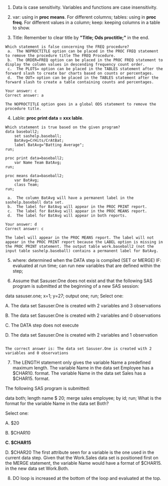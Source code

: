 1. Data is case sensitivity. Variables and functions are case insensitivity.
2. var: using in **proc means**. For different columns;
   tables: using in **proc freq**. For different values in a column;
   keep: keeping columns in a table to show.

3. Title: Remember to clear title by **"Title; Ods proctitle;"** in the end.
```
Which statement is false concerning the FREQ procedure?
 a.  The NOPROCTITLE option can be placed in the PROC FREQ statement to remove the procedure title The FREQ Procedure.
 b.  The ORDER=FREQ option can be placed in the PROC FREQ statement to display the column values in descending frequency count order.
 c.  The PLOTS= option can be placed in the TABLES statement after the forward slash to create bar charts based on counts or percentages.
 d.  The OUT= option can be placed in the TABLES statement after the forward slash to create a table containing counts and percentages.

Your answer: c
Correct answer: a

The NOPROCTITLE option goes in a global ODS statement to remove the procedure title.
```
4. Lable: **proc print data = xxx lable**.
```
Which statement is true based on the given program?
data baseball2;
    set sashelp.baseball;
    BatAvg=CrHits/CrAtBat;
    label BatAvg="Batting Average";
run;

proc print data=baseball2;
    var Name Team BatAvg;
run;

proc means data=baseball2;
    var BatAvg;
    class Team;
run;

 a.  The column BatAvg will have a permanent label in the sashelp.baseball data set.
 b.  The label for BatAvg will appear in the PROC PRINT report.
 c.  The label for BatAvg will appear in the PROC MEANS report.
 d.  The label for BatAvg will appear in both reports.

Your answer: d
Correct answer: c

The label will appear in the PROC MEANS report. The label will not appear in the PROC PRINT report because the LABEL option is missing in the PROC PRINT statement. The output table work.baseball2 (not the input table sashelp.baseball) contains a permanent label for BatAvg.

```

5. where: determined when the DATA step is compiled (SET or MERGE)
   IF: evaluated at run time; can run new variables that are defined within the step;
   
6. Assume that Sasuser.One does not exist and that the following SAS program is submitted at the beginning of a new SAS session:

data sasuser.one;
   x=1;
   y=27;
   output one;
run; 
Select one:

A.
The data set Sasuser.One is created with 2 variables and 3 observations

B.
The data set Sasuser.One is created with 2 variables and 0 observations

C.
The DATA step does not execute

D.
The data set Sasuser.One is created with 2 variables and 1 observation

```The OUTPUT statement is told to use Work.One, but it is not a data set that is specified on the DATA statement. This generates a syntax error and stops the execution of the DATA step. At compile time, a data set Sasuser.One with 2 variables and 0 observations would be created, but only if it did not already exist. A pre-existing Sasuser.One would not be affected by this DATA step.

The correct answer is: The data set Sasuser.One is created with 2 variables and 0 observations
```

7. The LENGTH statement only gives the variable Name a predefined maximum length.
The variable Name in the data set Employee has a $CHAR10. format. The variable Name in the data set Sales has a $CHAR15. format. 

The following SAS program is submitted:

data both;
   length name $ 20;
   merge sales employee;
   by id; 
run;
What is the format for the variable Name in the data set Both?
 
Select one:

A.
$20


B.
$CHAR10

**C.
$CHAR15**


D.
$CHAR20
The first attribute seen for a variable is the one used in the current data step. Given that the Work.Sales data set is positioned first on the MERGE statement, the variable Name would have a format of $CHAR15. in the new data set Work.Both. 
 
8. DO loop is increased at the bottom of the loop and evaluated at the top.
